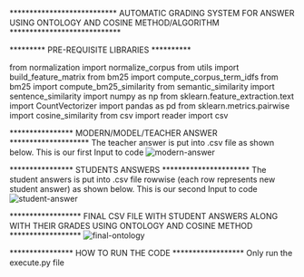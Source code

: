 *************************** AUTOMATIC GRADING SYSTEM FOR ANSWER USING ONTOLOGY AND COSINE METHOD/ALGORITHM ****************************

********* PRE-REQUISITE LIBRARIES **********

from normalization import normalize_corpus
from utils import build_feature_matrix
from bm25 import compute_corpus_term_idfs
from bm25 import compute_bm25_similarity
from semantic_similarity import sentence_similarity
import numpy as np
from sklearn.feature_extraction.text import CountVectorizer
import pandas as pd
from sklearn.metrics.pairwise import cosine_similarity
from csv import reader
import csv

**************** MODERN/MODEL/TEACHER ANSWER ********************
The teacher answer is put into .csv file as shown below. This is our first Input to code
![modern-answer](https://user-images.githubusercontent.com/34189979/81499372-c564b180-92e8-11ea-9b84-01068abf9abd.PNG)

**************** STUDENTS ANSWERS **********************
The student answers is put into .csv file rowwise (each row represents new student answer) as shown below. This is our second Input to code
![student-answer](https://user-images.githubusercontent.com/34189979/81499409-1b395980-92e9-11ea-939c-5dfb514d1e03.PNG)

****************** FINAL CSV FILE WITH STUDENT ANSWERS ALONG WITH THEIR GRADES USING ONTOLOGY AND COSINE METHOD ******************
![final-ontology](https://user-images.githubusercontent.com/34189979/81499439-62bfe580-92e9-11ea-96d6-d1abae721599.PNG)

**************** HOW TO RUN THE CODE ******************
Only run the execute.py file

